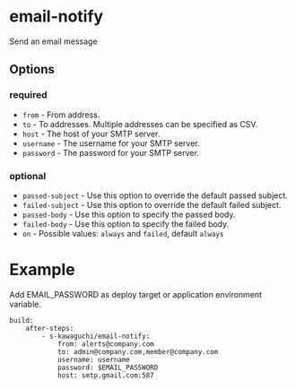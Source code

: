 # email-notify

Send an email message

## Options

### required

* `from` - From address.
* `to` - To addresses. Multiple addresses can be specified as CSV.
* `host` - The host of your SMTP server.
* `username` - The username for your SMTP server.
* `password` - The password for your SMTP server.

### optional

* `passed-subject` - Use this option to override the default passed subject.
* `failed-subject` -  Use this option to override the default failed subject.
* `passed-body` - Use this option to specify the passed body.
* `failed-body` -  Use this option to specify the failed body.
* `on` - Possible values: `always` and `failed`, default `always`


# Example

Add EMAIL_PASSWORD as deploy target or application environment variable.


    build:
        after-steps:
            - s-kawaguchi/email-notify:
                from: alerts@company.com
                to: admin@company.com,member@company.com
                username: username
                password: $EMAIL_PASSWORD
                host: smtp.gmail.com:587


